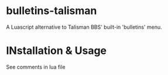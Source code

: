 # bulletins-talisman
 A Luascript alternative to Talisman BBS' built-in 'bulletins' menu.

# INstallation & Usage
 See comments in lua file
